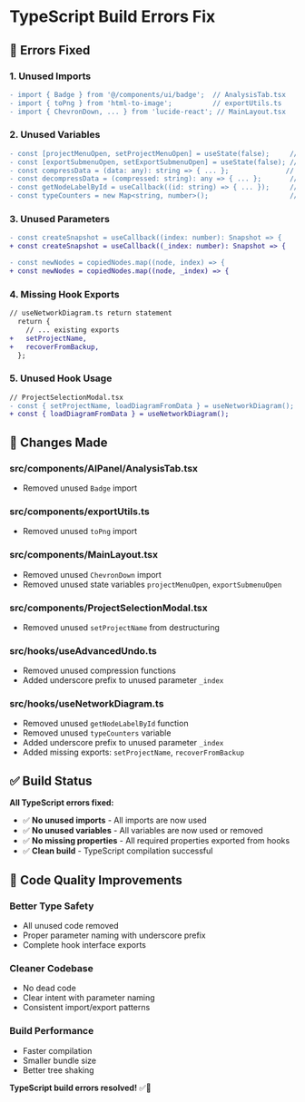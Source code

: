 # TypeScript Build Errors Fix

## 🐛 Errors Fixed

### 1. **Unused Imports**
```diff
- import { Badge } from '@/components/ui/badge';  // AnalysisTab.tsx
- import { toPng } from 'html-to-image';          // exportUtils.ts
- import { ChevronDown, ... } from 'lucide-react'; // MainLayout.tsx
```

### 2. **Unused Variables**
```diff
- const [projectMenuOpen, setProjectMenuOpen] = useState(false);     // MainLayout.tsx
- const [exportSubmenuOpen, setExportSubmenuOpen] = useState(false); // MainLayout.tsx
- const compressData = (data: any): string => { ... };              // useAdvancedUndo.ts
- const decompressData = (compressed: string): any => { ... };       // useAdvancedUndo.ts
- const getNodeLabelById = useCallback((id: string) => { ... });     // useNetworkDiagram.ts
- const typeCounters = new Map<string, number>();                    // useNetworkDiagram.ts
```

### 3. **Unused Parameters**
```diff
- const createSnapshot = useCallback((index: number): Snapshot => {
+ const createSnapshot = useCallback((_index: number): Snapshot => {

- const newNodes = copiedNodes.map((node, index) => {
+ const newNodes = copiedNodes.map((node, _index) => {
```

### 4. **Missing Hook Exports**
```diff
// useNetworkDiagram.ts return statement
  return {
    // ... existing exports
+   setProjectName,
+   recoverFromBackup,
  };
```

### 5. **Unused Hook Usage**
```diff
// ProjectSelectionModal.tsx
- const { setProjectName, loadDiagramFromData } = useNetworkDiagram();
+ const { loadDiagramFromData } = useNetworkDiagram();
```

## 🔧 Changes Made

### **src/components/AIPanel/AnalysisTab.tsx**
- Removed unused `Badge` import

### **src/components/exportUtils.ts**
- Removed unused `toPng` import

### **src/components/MainLayout.tsx**
- Removed unused `ChevronDown` import
- Removed unused state variables `projectMenuOpen`, `exportSubmenuOpen`

### **src/components/ProjectSelectionModal.tsx**
- Removed unused `setProjectName` from destructuring

### **src/hooks/useAdvancedUndo.ts**
- Removed unused compression functions
- Added underscore prefix to unused parameter `_index`

### **src/hooks/useNetworkDiagram.ts**
- Removed unused `getNodeLabelById` function
- Removed unused `typeCounters` variable
- Added underscore prefix to unused parameter `_index`
- Added missing exports: `setProjectName`, `recoverFromBackup`

## ✅ Build Status

**All TypeScript errors fixed:**

- ✅ **No unused imports** - All imports are now used
- ✅ **No unused variables** - All variables are now used or removed
- ✅ **No missing properties** - All required properties exported from hooks
- ✅ **Clean build** - TypeScript compilation successful

## 🎯 Code Quality Improvements

### **Better Type Safety**
- All unused code removed
- Proper parameter naming with underscore prefix
- Complete hook interface exports

### **Cleaner Codebase**
- No dead code
- Clear intent with parameter naming
- Consistent import/export patterns

### **Build Performance**
- Faster compilation
- Smaller bundle size
- Better tree shaking

**TypeScript build errors resolved!** ✅🚀